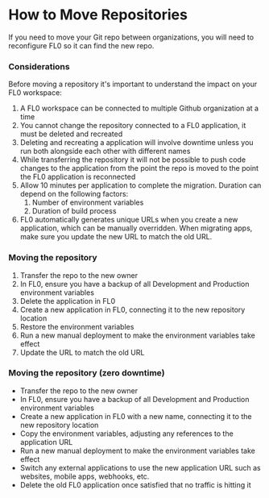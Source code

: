---
---

# How to Move Repositories

If you need to move your Git repo between organizations, you will need to reconfigure FL0 so it can find the new repo.

### Considerations

Before moving a repository it's important to understand the impact on your FL0 workspace:

1. A FL0 workspace can be connected to multiple Github organization at a time
2. You cannot change the repository connected to a FL0 application, it must be deleted and recreated
3. Deleting and recreating a application will involve downtime unless you run both alongside each other with different names
4. While transferring the repository it will not be possible to push code changes to the application from the point the repo is moved to the point the FL0 application is reconnected
5. Allow 10 minutes per application to complete the migration. Duration can depend on the following factors:
   1. Number of environment variables
   2. Duration of build process
6. FL0 automatically generates unique URLs when you create a new application, which can be manually overridden. When migrating apps, make sure you update the new URL to match the old URL. 

### Moving the repository

1. Transfer the repo to the new owner
2. In FL0, ensure you have a backup of all Development and Production environment variables
3. Delete the application in FL0
4. Create a new application in FL0, connecting it to the new repository location
5. Restore the environment variables
6. Run a new manual deployment to make the environment variables take effect
7. Update the URL to match the old URL

### Moving the repository (zero downtime)

- Transfer the repo to the new owner
- In FL0, ensure you have a backup of all Development and Production environment variables
- Create a new application in FL0 with a new name, connecting it to the new repository location
- Copy the environment variables, adjusting any references to the application URL
- Run a new manual deployment to make the environment variables take effect
- Switch any external applications to use the new application URL such as websites, mobile apps, webhooks, etc.
- Delete the old FL0 application once satisfied that no traffic is hitting it
